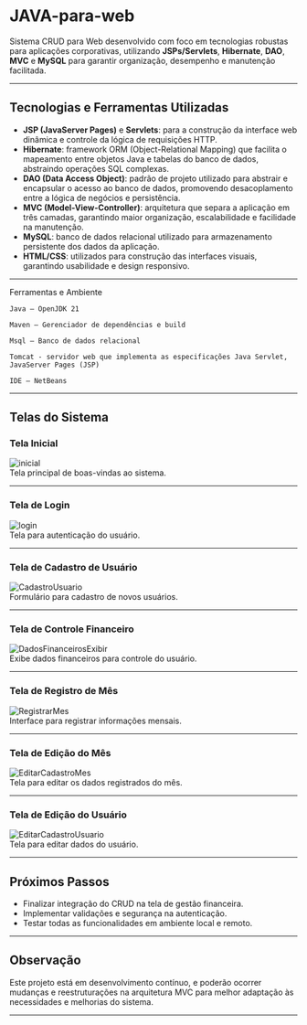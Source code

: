 # JAVA-para-web

Sistema CRUD para Web desenvolvido com foco em tecnologias robustas para aplicações corporativas, utilizando **JSPs/Servlets**, **Hibernate**, **DAO**, **MVC** e **MySQL** para garantir organização, desempenho e manutenção facilitada.

---

## Tecnologias e Ferramentas Utilizadas

- **JSP (JavaServer Pages)** e **Servlets**: para a construção da interface web dinâmica e controle da lógica de requisições HTTP.
- **Hibernate**: framework ORM (Object-Relational Mapping) que facilita o mapeamento entre objetos Java e tabelas do banco de dados, abstraindo operações SQL complexas.
- **DAO (Data Access Object)**: padrão de projeto utilizado para abstrair e encapsular o acesso ao banco de dados, promovendo desacoplamento entre a lógica de negócios e persistência.
- **MVC (Model-View-Controller)**: arquitetura que separa a aplicação em três camadas, garantindo maior organização, escalabilidade e facilidade na manutenção.
- **MySQL**: banco de dados relacional utilizado para armazenamento persistente dos dados da aplicação.
- **HTML/CSS**: utilizados para construção das interfaces visuais, garantindo usabilidade e design responsivo.

---
Ferramentas e Ambiente

    Java – OpenJDK 21

    Maven – Gerenciador de dependências e build

    Msql – Banco de dados relacional

    Tomcat - servidor web que implementa as especificações Java Servlet, JavaServer Pages (JSP) 
    
    IDE – NetBeans
---

## Telas do Sistema

### Tela Inicial
![inicial](assets/inicial.png)  
Tela principal de boas-vindas ao sistema.

---

### Tela de Login
![login](assets/login.png)  
Tela para autenticação do usuário.

---

### Tela de Cadastro de Usuário
![CadastroUsuario](assets/CadastroUsuario.png)  
Formulário para cadastro de novos usuários.

---

### Tela de Controle Financeiro
![DadosFinanceirosExibir](assets/DadosFinanceirosExibir.png)  
Exibe dados financeiros para controle do usuário.

---

### Tela de Registro de Mês
![RegistrarMes](assets/RegistrarMes.png)  
Interface para registrar informações mensais.

---

### Tela de Edição do Mês
![EditarCadastroMes](assets/EditarCadastroMes.png)  
Tela para editar os dados registrados do mês.

---

### Tela de Edição do Usuário
![EditarCadastroUsuario](assets/EditarCadastroUsuario.png)  
Tela para editar dados do usuário.


---

## Próximos Passos

- Finalizar integração do CRUD na tela de gestão financeira.
- Implementar validações e segurança na autenticação.
- Testar todas as funcionalidades em ambiente local e remoto.

---

## Observação

Este projeto está em desenvolvimento contínuo, e poderão ocorrer mudanças e reestruturações na arquitetura MVC para melhor adaptação às necessidades e melhorias do sistema.

---

